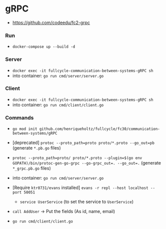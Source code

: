 # gRPC

- https://github.com/codeedu/fc2-grpc

### Run

- `docker-compose up --build -d`

### Server

- `docker exec -it fullcycle-communication-between-systems-gRPC sh`
- into container: `go run cmd/server/server.go`

### Client

- `docker exec -it fullcycle-communication-between-systems-gRPC sh`
- into container: `go run cmd/client/client.go`

### Commands

- `go mod init github.com/henriqueholtz/fullcycle/fc30/communication-between-systems/gRPC`
- [deprecated] `protoc --proto_path=proto proto/*.proto --go_out=pb` (generate `*.pb.go` files)
- `protoc --proto_path=proto/ proto/*.proto --plugin=$(go env GOPATH)/bin/protoc-gen-go-grpc --go-grpc_out=. --go_out=.` (generate `*_grpc.pb.go` files)
- into container: `go run cmd/server/server.go`
- [Require `ktr0731/evans` installed] `evans -r repl --host localhost --port 50051`
  - `service UserService` (to set the service to `UserService`)
- `call AddUser`
  -> Put the fields (As id, name, email)

- `go run cmd/client/client.go`
